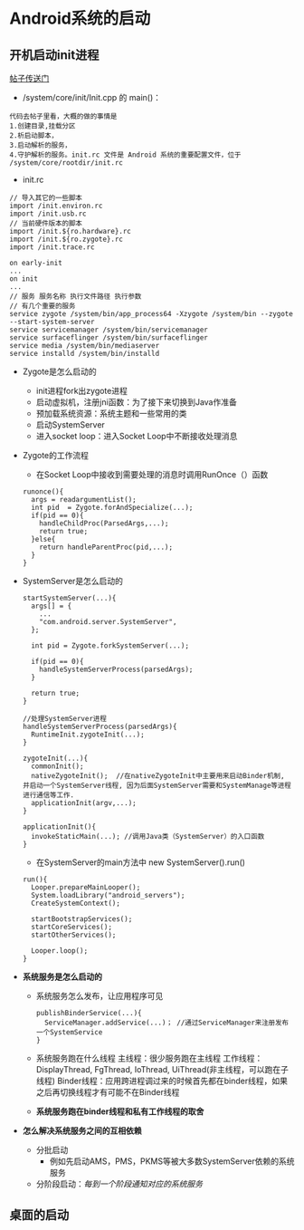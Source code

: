 # Android系统的启动
## 开机启动init进程
[帖子传送门](https://blog.csdn.net/z240336124/article/details/98472607)
*  /system/core/init/Init.cpp 的 main()：
  ```
  代码去帖子里看，大概的做的事情是
  1.创建目录,挂载分区
  2.析启动脚本，
  3.启动解析的服务，
  4.守护解析的服务。init.rc 文件是 Android 系统的重要配置文件，位于 /system/core/rootdir/init.rc
  ```
  
  * init.rc
  ```
  // 导入其它的一些脚本
  import /init.environ.rc
  import /init.usb.rc
  // 当前硬件版本的脚本
  import /init.${ro.hardware}.rc
  import /init.${ro.zygote}.rc
  import /init.trace.rc

  on early-init
  ...
  on init
  ...
  // 服务 服务名称 执行文件路径 执行参数
  // 有几个重要的服务
  service zygote /system/bin/app_process64 -Xzygote /system/bin --zygote --start-system-server
  service servicemanager /system/bin/servicemanager
  service surfaceflinger /system/bin/surfaceflinger
  service media /system/bin/mediaserver
  service installd /system/bin/installd
  ```
* Zygote是怎么启动的
  * init进程fork出zygote进程
  * 启动虚拟机，注册jni函数：为了接下来切换到Java作准备
  * 预加载系统资源：系统主题和一些常用的类
  * 启动SystemServer
  * 进入socket loop：进入Socket Loop中不断接收处理消息

* Zygote的工作流程
  * 在Socket Loop中接收到需要处理的消息时调用RunOnce（）函数
  ```
  runonce(){
    args = readargumentList();
    int pid  = Zygote.forAndSpecialize(...);
    if(pid == 0){
      handleChildProc(ParsedArgs,...);
      return true;
    }else{
      return handleParentProc(pid,...);
    }
  }
  ```

* SystemServer是怎么启动的
  ```
  startSystemServer(...){
    args[] = {
      ...
      "com.android.server.SystemServer",
    };
    
    int pid = Zygote.forkSystemServer(...);
    
    if(pid == 0){
      handleSystemServerProcess(parsedArgs);
    }
    
    return true;
  }
  
  //处理SystemServer进程
  handleSystemServerProcess(parsedArgs){
    RuntimeInit.zygoteInit(...);
  }
  
  zygoteInit(...){
    commonInit();
    nativeZygoteInit();  //在nativeZygoteInit中主要用来启动Binder机制, 并启动一个SystemServer线程, 因为后面SystemServer需要和SystemManage等进程进行通信等工作.
    applicationInit(argv,...);
  }
  
  applicationInit(){
    invokeStaticMain(...); //调用Java类（SystemServer）的入口函数
  }
  ```
  * 在SystemServer的main方法中 new SystemServer().run()
  ```
  run(){
    Looper.prepareMainLooper(); 
    System.loadLibrary("android_servers");
    CreateSystemContext();
    
    startBootstrapServices();
    startCoreServices();
    startOtherServices();
    
    Looper.loop();
  }
  ```
* **系统服务是怎么启动的**
  * 系统服务怎么发布，让应用程序可见
    ```
    publishBinderService(...){
      ServiceManager.addService(...)； //通过ServiceManager来注册发布一个SystemService
    }
    ```
  * 系统服务跑在什么线程
    主线程：很少服务跑在主线程
    工作线程：DisplayThread, FgThread, IoThread, UiThread(非主线程，可以跑在子线程)
    Binder线程：应用跨进程调过来的时候首先都在binder线程，如果之后再切换线程才有可能不在Binder线程
    
  * **系统服务跑在binder线程和私有工作线程的取舍**
    

* **怎么解决系统服务之间的互相依赖**
  * 分批启动
    * 例如先启动AMS，PMS，PKMS等被大多数SystemServer依赖的系统服务
  * 分阶段启动：*每到一个阶段通知对应的系统服务*

## 桌面的启动

